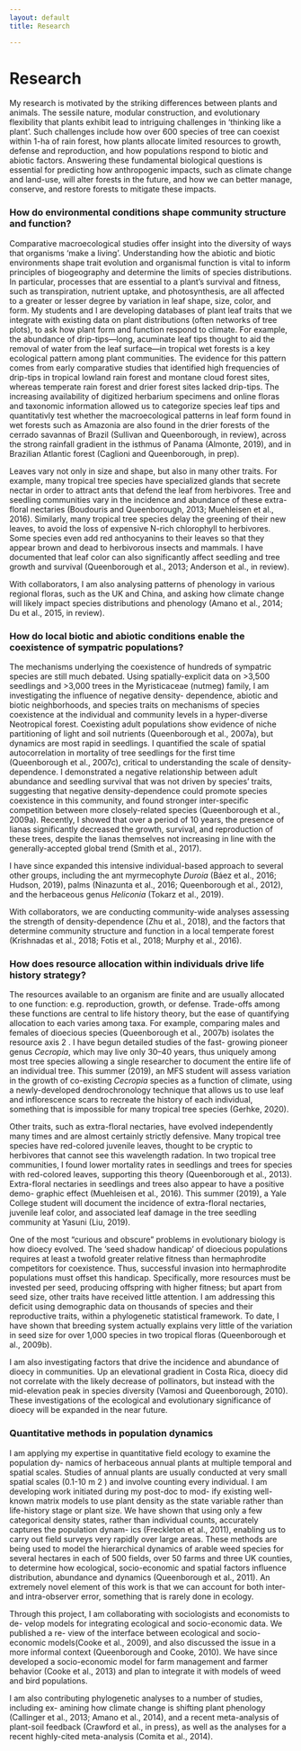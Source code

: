 ```yaml
---
layout: default
title: Research

---
```


# Research

My research is motivated by the striking differences between plants and animals. The
sessile nature, modular construction, and evolutionary flexibility that plants exhibit lead
to intriguing challenges in ‘thinking like a plant’. Such challenges include how over
600 species of tree can coexist within 1-ha of rain forest, how plants allocate limited
resources to growth, defense and reproduction, and how populations respond to biotic
and abiotic factors. Answering these fundamental biological questions is essential for
predicting how anthropogenic impacts, such as climate change and land-use, will alter
forests in the future, and how we can better manage, conserve, and restore forests to
mitigate these impacts.


### How do environmental conditions shape community structure and function?

Comparative macroecological studies offer insight into the diversity of ways that organisms ‘make a living’. Understanding how the abiotic and biotic environments shape trait
evolution and organismal function is vital to inform principles of biogeography and determine the limits of species distributions. In particular, processes that are essential to a
plant’s survival and fitness, such as transpiration, nutrient uptake, and photosynthesis,
are all affected to a greater or lesser degree by variation in leaf shape, size, color, and
form. My students and I are developing databases of plant leaf traits that we integrate
with existing data on plant distributions (often networks of tree plots), to ask how plant
form and function respond to climate. For example, the abundance of drip-tips—long,
acuminate leaf tips thought to aid the removal of water from the leaf surface—in tropical wet forests is a key ecological pattern among plant communities. The evidence for
this pattern comes from early comparative studies that identified high frequencies of
drip-tips in tropical lowland rain forest and montane cloud forest sites, whereas temperate rain forest and drier forest sites lacked drip-tips. The increasing availability of
digitized herbarium specimens and online floras and taxonomic information allowed
us to categorize species leaf tips and quantitativly test whether the macroecological patterns in leaf form found in wet forests such as Amazonia are also found in the drier
forests of the cerrado savannas of Brazil (Sullivan and Queenborough, in review), across
the strong rainfall gradient in the isthmus of Panama (Almonte, 2019), and in Brazilian
Atlantic forest (Caglioni and Queenborough, in prep).

Leaves vary not only in size and shape, but also in many other traits. For example,
many tropical tree species have specialized glands that secrete nectar in order to attract
ants that defend the leaf from herbivores. Tree and seedling communities vary in the
incidence and abundance of these extra-floral nectaries (Boudouris and Queenborough,
2013; Muehleisen et al., 2016). Similarly, many tropical tree species delay the greening
of their new leaves, to avoid the loss of expensive N-rich chlorophyll to herbivores.
Some species even add red anthocyanins to their leaves so that they appear brown and
dead to herbivorous insects and mammals. I have documented that leaf color can also
significantly affect seedling and tree growth and survival (Queenborough et al., 2013;
Anderson et al., in review).

With collaborators, I am also analysing patterns of phenology in various regional
floras, such as the UK and China, and asking how climate change will likely impact
species distributions and phenology (Amano et al., 2014; Du et al., 2015, in review).


### How do local biotic and abiotic conditions enable the coexistence of sympatric populations?

The mechanisms underlying the coexistence of hundreds of sympatric species are still
much debated. Using spatially-explicit data on >3,500 seedlings and >3,000 trees in the
Myristicaceae (nutmeg) family, I am investigating the influence of negative density-
dependence, abiotic and biotic neighborhoods, and species traits on mechanisms of
species coexistence at the individual and community levels in a hyper-diverse Neotropical forest. Coexisting adult populations show evidence of niche partitioning of light
and soil nutrients (Queenborough et al., 2007a), but dynamics are most rapid in seedlings.
I quantified the scale of spatial autocorrelation in mortality of tree seedlings for the
first time (Queenborough et al., 2007c), critical to understanding the scale of density-
dependence. I demonstrated a negative relationship between adult abundance and seedling
survival that was not driven by species’ traits, suggesting that negative density-dependence
could promote species coexistence in this community, and found stronger inter-specific
competition between more closely-related species (Queenborough et al., 2009a). Recently, I showed that over a period of 10 years, the presence of lianas significantly decreased the growth, survival, and reproduction of these trees, despite the lianas themselves not increasing in line with the generally-accepted global trend (Smith et al., 2017).

I have since expanded this intensive individual-based approach to several other groups,
including the ant myrmecophyte *Duroia* (Báez et al., 2016; Hudson, 2019), palms (Ninazunta
et al., 2016; Queenborough et al., 2012), and the herbaceous genus *Heliconia* (Tokarz
et al., 2019).

With collaborators, we are conducting community-wide analyses assessing the strength
of density-dependence (Zhu et al., 2018), and the factors that determine community
structure and function in a local temperate forest (Krishnadas et al., 2018; Fotis et al.,
2018; Murphy et al., 2016).




### How does resource allocation within individuals drive life history strategy?

The resources available to an organism are finite and are usually allocated to one function: e.g. reproduction, growth, or defense. Trade-offs among these functions are central to life history theory, but the ease of quantifying allocation to each varies among
taxa. For example, comparing males and females of dioecious species (Queenborough
et al., 2007b) isolates the resource axis 2 . I have begun detailed studies of the fast-
growing pioneer genus *Cecropia*, which may live only 30–40 years, thus uniquely among
most tree species allowing a single researcher to document the entire life of an individual tree. This summer (2019), an MFS student will assess variation in the growth
of co-existing *Cecropia* species as a function of climate, using a newly-developed dendrochronology technique that allows us to use leaf and inflorescence scars to recreate the history of each individual, something that is impossible for many tropical tree
species (Gerhke, 2020).

Other traits, such as extra-floral nectaries, have evolved independently many times
and are almost certainly strictly defensive. Many tropical tree species have red-colored
juvenile leaves, thought to be cryptic to herbivores that cannot see this wavelength radation. In two tropical tree communities, I found lower mortality rates in seedlings and
trees for species with red-colored leaves, supporting this theory (Queenborough et al.,
2013). Extra-floral nectaries in seedlings and trees also appear to have a positive demo-
graphic effect (Muehleisen et al., 2016). This summer (2019), a Yale College student
will document the incidence of extra-floral nectaries, juvenile leaf color, and associated
leaf damage in the tree seedling community at Yasuni (Liu, 2019).

One of the most “curious and obscure” problems in evolutionary biology is how
dioecy evolved. The ‘seed shadow handicap’ of dioecious populations requires at least a
twofold greater relative fitness than hermaphrodite competitors for coexistence. Thus,
successful invasion into hermaphrodite populations must offset this handicap. Specifically, more resources must be invested per seed, producing offspring with higher fitness; but apart from seed size, other traits have received little attention. I am addressing this deficit using demographic data on thousands of species and their reproductive
traits, within a phylogenetic statistical framework. To date, I have shown that breeding
system actually explains very little of the variation in seed size for over 1,000 species in
two tropical floras (Queenborough et al., 2009b).

I am also investigating factors that drive the incidence and abundance of dioecy in
communities. Up an elevational gradient in Costa Rica, dioecy did not correlate with
the likely decrease of pollinators, but instead with the mid-elevation peak in species
diversity (Vamosi and Queenborough, 2010). These investigations of the ecological and
evolutionary significance of dioecy will be expanded in the near future.


### Quantitative methods in population dynamics

I am applying my expertise in quantitative field ecology to examine the population dy-
namics of herbaceous annual plants at multiple temporal and spatial scales. Studies of
annual plants are usually conducted at very small spatial scales (0.1-10 m 2 ) and involve
counting every individual. I am developing work initiated during my post-doc to mod-
ify existing well-known matrix models to use plant density as the state variable rather
than life-history stage or plant size. We have shown that using only a few categorical
density states, rather than individual counts, accurately captures the population dynam-
ics (Freckleton et al., 2011), enabling us to carry out field surveys very rapidly over large
areas. These methods are being used to model the hierarchical dynamics of arable weed
species for several hectares in each of 500 fields, over 50 farms and three UK counties,
to determine how ecological, socio-economic and spatial factors influence distribution,
abundance and dynamics (Queenborough et al., 2011). An extremely novel element of
this work is that we can account for both inter- and intra-observer error, something that
is rarely done in ecology.

Through this project, I am collaborating with sociologists and economists to de-
velop models for integrating ecological and socio-economic data. We published a re-
view of the interface between ecological and socio-economic models(Cooke et al., 2009),
and also discussed the issue in a more informal context (Queenborough and Cooke,
2010). We have since developed a socio-economic model for farm management and
farmer behavior (Cooke et al., 2013) and plan to integrate it with models of weed and
bird populations.

I am also contributing phylogenetic analyses to a number of studies, including ex-
amining how climate change is shifting plant phenology (Callinger et al., 2013; Amano
et al., 2014), and a recent meta-analysis of plant-soil feedback (Crawford et al., in press),
as well as the analyses for a recent highly-cited meta-analysis (Comita et al., 2014).


